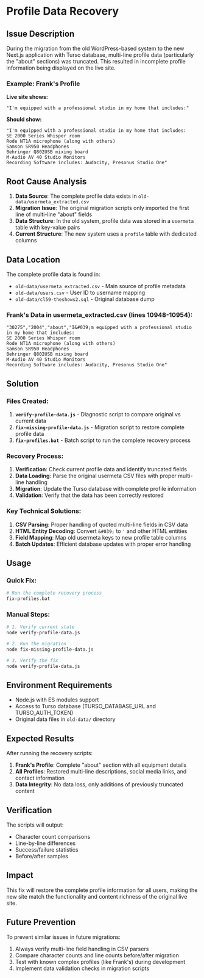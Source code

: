 # Profile Data Recovery

## Issue Description

During the migration from the old WordPress-based system to the new Next.js application with Turso database, multi-line profile data (particularly the "about" sections) was truncated. This resulted in incomplete profile information being displayed on the live site.

### Example: Frank's Profile

**Live site shows:**
```
"I'm equipped with a professional studio in my home that includes:"
```

**Should show:**
```
"I'm equipped with a professional studio in my home that includes:
SE 2000 Series Whisper room
Rode NT1A microphone (along with others)
Samson SR950 Headphones
Behringer Q802USB mixing board
M-Audio AV 40 Studio Monitors
Recording Software includes: Audacity, Presonus Studio One"
```

## Root Cause Analysis

1. **Data Source**: The complete profile data exists in `old-data/usermeta_extracted.csv`
2. **Migration Issue**: The original migration scripts only imported the first line of multi-line "about" fields
3. **Data Structure**: In the old system, profile data was stored in a `usermeta` table with key-value pairs
4. **Current Structure**: The new system uses a `profile` table with dedicated columns

## Data Location

The complete profile data is found in:
- `old-data/usermeta_extracted.csv` - Main source of profile metadata
- `old-data/users.csv` - User ID to username mapping
- `old-data/cl59-theshows2.sql` - Original database dump

### Frank's Data in usermeta_extracted.csv (lines 10948-10954):
```csv
"30275","2004","about","I&#039;m equipped with a professional studio in my home that includes:
SE 2000 Series Whisper room
Rode NT1A microphone (along with others)
Samson SR950 Headphones
Behringer Q802USB mixing board
M-Audio AV 40 Studio Monitors
Recording Software includes: Audacity, Presonus Studio One"
```

## Solution

### Files Created:

1. **`verify-profile-data.js`** - Diagnostic script to compare original vs current data
2. **`fix-missing-profile-data.js`** - Migration script to restore complete profile data
3. **`fix-profiles.bat`** - Batch script to run the complete recovery process

### Recovery Process:

1. **Verification**: Check current profile data and identify truncated fields
2. **Data Loading**: Parse the original usermeta CSV files with proper multi-line handling
3. **Migration**: Update the Turso database with complete profile information
4. **Validation**: Verify that the data has been correctly restored

### Key Technical Solutions:

1. **CSV Parsing**: Proper handling of quoted multi-line fields in CSV data
2. **HTML Entity Decoding**: Convert `&#039;` to `'` and other HTML entities
3. **Field Mapping**: Map old usermeta keys to new profile table columns
4. **Batch Updates**: Efficient database updates with proper error handling

## Usage

### Quick Fix:
```bash
# Run the complete recovery process
fix-profiles.bat
```

### Manual Steps:
```bash
# 1. Verify current state
node verify-profile-data.js

# 2. Run the migration
node fix-missing-profile-data.js

# 3. Verify the fix
node verify-profile-data.js
```

## Environment Requirements

- Node.js with ES modules support
- Access to Turso database (TURSO_DATABASE_URL and TURSO_AUTH_TOKEN)
- Original data files in `old-data/` directory

## Expected Results

After running the recovery scripts:

1. **Frank's Profile**: Complete "about" section with all equipment details
2. **All Profiles**: Restored multi-line descriptions, social media links, and contact information
3. **Data Integrity**: No data loss, only additions of previously truncated content

## Verification

The scripts will output:
- Character count comparisons
- Line-by-line differences
- Success/failure statistics
- Before/after samples

## Impact

This fix will restore the complete profile information for all users, making the new site match the functionality and content richness of the original live site.

## Future Prevention

To prevent similar issues in future migrations:
1. Always verify multi-line field handling in CSV parsers
2. Compare character counts and line counts before/after migration
3. Test with known complex profiles (like Frank's) during development
4. Implement data validation checks in migration scripts
